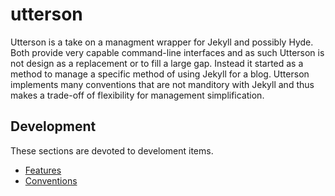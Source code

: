 # utterson
Utterson is a take on a managment wrapper for Jekyll and possibly Hyde. Both provide very capable command-line interfaces and as such Utterson is not design as a replacement or to fill a large gap. Instead it started as a method to manage a specific method of using Jekyll for a blog. Utterson implements many conventions that are not manditory with Jekyll and thus makes a trade-off of flexibility for management simplification.


## Development
These sections are devoted to develoment items.

+ [Features](docs/features.md)
+ [Conventions](docs/conventions.md)
